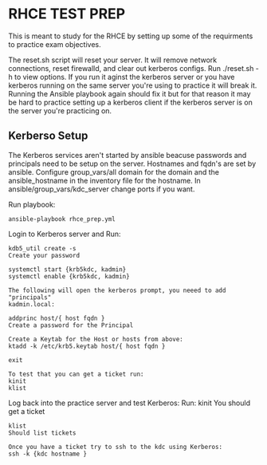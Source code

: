 RHCE TEST PREP
======
This is meant to study for the RHCE by setting up some of the requirments to practice exam objectives.

The reset.sh script will reset your server.  It will remove network connections, reset firewalld, and clear out kerberos configs.  Run ./reset.sh -h to view options.  If you run it aginst the kerberos server or you have kerberos running on the same server you're using to practice it will break it.  Running the Ansible playbook again should fix it but for that reason it may be hard to practice setting up a kerberos client if the kerberos server is on the server you're practicing on.

Kerberso Setup
------
The Kerberos services aren't started by ansible beacuse passwords and principals need to be setup on the server.
Hostnames and fqdn's are set by ansible.  Configure group_vars/all domain for the domain and the ansible_hostname in the inventory file for the hostname.
In ansible/group_vars/kdc_server change ports if you want.
    
Run playbook:
    
    ansible-playbook rhce_prep.yml

Login to Kerberos server and Run:

    kdb5_util create -s
    Create your password
        
    systemctl start {krb5kdc, kadmin}
    systemctl enable {krb5kdc, kadmin}
    
    The following will open the kerberos prompt, you neeed to add "principals"
    kadmin.local:
        
    addprinc host/{ host fqdn }
    Create a password for the Principal
        
    Create a Keytab for the Host or hosts from above:
    ktadd -k /etc/krb5.keytab host/{ host fqdn }
        
    exit

    To test that you can get a ticket run:
    kinit
    klist
        
Log back into the practice server and test Kerberos:
    Run:
    kinit
    You should get a ticket
        
    klist
    Should list tickets
        
    Once you have a ticket try to ssh to the kdc using Kerberos:
    ssh -k {kdc hostname }
